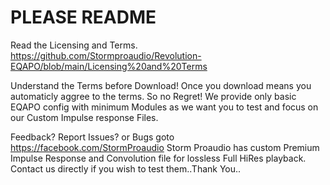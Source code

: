 # PLEASE README 
Read the Licensing and Terms. 
https://github.com/Stormproaudio/Revolution-EQAPO/blob/main/Licensing%20and%20Terms

Understand the Terms before Download!
Once you download means you automaticly aggree to the terms. So no Regret!
We provide only basic EQAPO config with minimum Modules as we want you to test
and focus on our Custom Impulse response Files.

Feedback? Report Issues? or Bugs goto https://facebook.com/StormProaudio
Storm Proaudio has custom Premium Impulse Response and Convolution file for lossless Full 
HiRes playback. Contact us directly if you wish to test them..Thank You..
